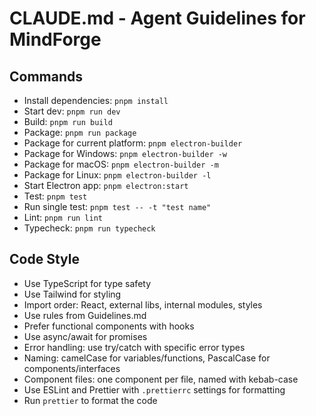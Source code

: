 # CLAUDE.md - Agent Guidelines for MindForge

## Commands

- Install dependencies: `pnpm install`
- Start dev: `pnpm run dev`
- Build: `pnpm run build`
- Package: `pnpm run package`
- Package for current platform: `pnpm electron-builder`
- Package for Windows: `pnpm electron-builder -w`
- Package for macOS: `pnpm electron-builder -m`
- Package for Linux: `pnpm electron-builder -l`
- Start Electron app: `pnpm electron:start`
- Test: `pnpm test`
- Run single test: `pnpm test -- -t "test name"`
- Lint: `pnpm run lint`
- Typecheck: `pnpm run typecheck`

## Code Style

- Use TypeScript for type safety
- Use Tailwind for styling
- Import order: React, external libs, internal modules, styles
- Use rules from Guidelines.md
- Prefer functional components with hooks
- Use async/await for promises
- Error handling: use try/catch with specific error types
- Naming: camelCase for variables/functions, PascalCase for components/interfaces
- Component files: one component per file, named with kebab-case
- Use ESLint and Prettier with `.prettierrc` settings for formatting
- Run `prettier` to format the code
